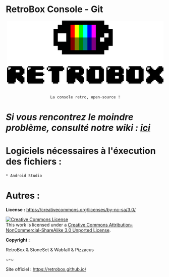# RetroBox Console - Git
<div align="center" color="#0094D2">
	<img src="https://raw.githubusercontent.com/RetroBox/RetroBox-Artworks/master/retrobox_logo.png" height="200" alt="W" /><br><br>
    
    La console retro, open-source !
</div>


# _Si vous rencontrez le moindre problème, consulté notre wiki : [ici](https://github.com/RetroBox/Raspberry-pi-Z-Version/wiki)_

# Logiciels nécessaires à l'éxecution des fichiers :
    * Android Studio

# **Autres :**

__License :__
https://creativecommons.org/licenses/by-nc-sa/3.0/

<a rel="license" href="http://creativecommons.org/licenses/by-nc-sa/3.0/"><img alt="Creative Commons License" style="border-width:0" src="https://i.creativecommons.org/l/by-nc-sa/3.0/88x31.png" /></a><br />This work is licensed under a <a rel="license" href="http://creativecommons.org/licenses/by-nc-sa/3.0/">Creative Commons Attribution-NonCommercial-ShareAlike 3.0 Unported License</a>.

__Copyright :__

RetroBox & StoneSet & Wabfall & Pizzacus

~-~

Site officiel : https://retrobox.github.io/
